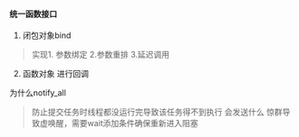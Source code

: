 #### 统一函数接口
1. 闭包对象bind

> 实现1. 参数绑定 2.参数重排 3.延迟调用

2. 函数对象
进行回调

为什么notify_all
>  防止提交任务时线程都没运行完导致该任务得不到执行
会发送什么
惊群导致虚唤醒，需要wait添加条件确保重新进入阻塞